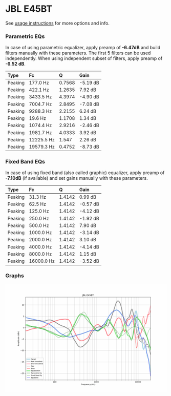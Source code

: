 # JBL E45BT
See [usage instructions](https://github.com/jaakkopasanen/AutoEq#usage) for more options and info.

### Parametric EQs
In case of using parametric equalizer, apply preamp of **-6.47dB** and build filters manually
with these parameters. The first 5 filters can be used independently.
When using independent subset of filters, apply preamp of **-6.52 dB**.

| Type    | Fc         |      Q | Gain     |
|:--------|:-----------|:-------|:---------|
| Peaking | 177.0 Hz   | 0.7568 | -5.19 dB |
| Peaking | 422.1 Hz   | 1.2635 | 7.92 dB  |
| Peaking | 3433.5 Hz  | 4.3974 | -4.90 dB |
| Peaking | 7004.7 Hz  | 2.8495 | -7.08 dB |
| Peaking | 9288.3 Hz  | 2.2155 | 6.24 dB  |
| Peaking | 19.6 Hz    | 1.1708 | 1.34 dB  |
| Peaking | 1074.4 Hz  | 2.9216 | -2.46 dB |
| Peaking | 1981.7 Hz  | 4.0333 | 3.92 dB  |
| Peaking | 12225.5 Hz | 1.547  | 2.26 dB  |
| Peaking | 19579.3 Hz | 0.4752 | -8.73 dB |

### Fixed Band EQs
In case of using fixed band (also called graphic) equalizer, apply preamp of **-7.10dB**
(if available) and set gains manually with these parameters.

| Type    | Fc         |      Q | Gain     |
|:--------|:-----------|:-------|:---------|
| Peaking | 31.3 Hz    | 1.4142 | 0.99 dB  |
| Peaking | 62.5 Hz    | 1.4142 | -0.57 dB |
| Peaking | 125.0 Hz   | 1.4142 | -4.12 dB |
| Peaking | 250.0 Hz   | 1.4142 | -1.92 dB |
| Peaking | 500.0 Hz   | 1.4142 | 7.90 dB  |
| Peaking | 1000.0 Hz  | 1.4142 | -3.14 dB |
| Peaking | 2000.0 Hz  | 1.4142 | 3.10 dB  |
| Peaking | 4000.0 Hz  | 1.4142 | -4.14 dB |
| Peaking | 8000.0 Hz  | 1.4142 | 1.15 dB  |
| Peaking | 16000.0 Hz | 1.4142 | -3.52 dB |

### Graphs
![](./JBL%20E45BT.png)